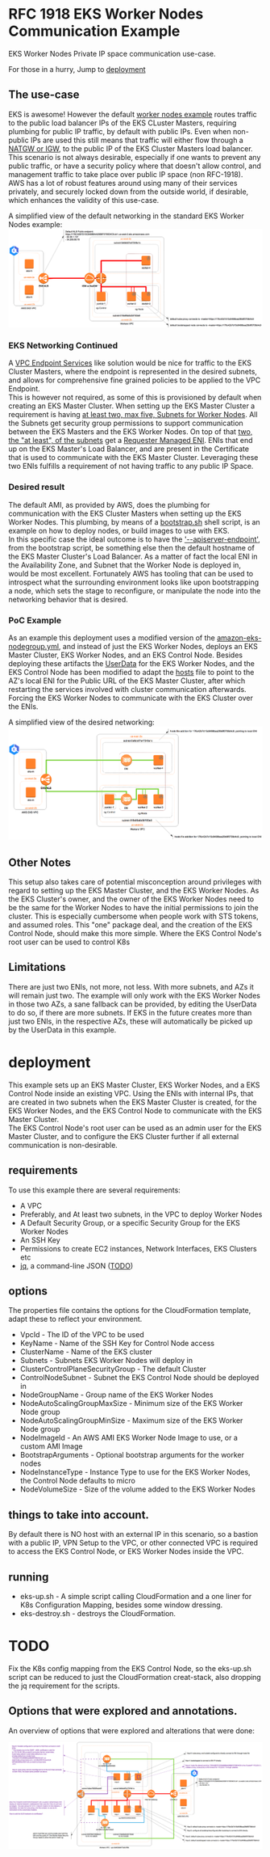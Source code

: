 # RFC 1918 EKS Worker Nodes Communication Example
EKS Worker Nodes Private IP space communication use-case.

For those in a hurry, Jump to [deployment](#deployment)

## The use-case
EKS is awesome! However the default [worker nodes example](https://docs.aws.amazon.com/eks/latest/userguide/launch-workers.html)
routes traffic to the public load balancer IPs of the EKS CLuster Masters,
requiring plumbing for public IP traffic, by default with public IPs.
Even when non-public IPs are used this still means that traffic will either flow
through a [NATGW or IGW](https://docs.aws.amazon.com/vpc/latest/userguide/vpc-nat-gateway.html),
to the public IP of the EKS Cluster Masters load balancer.  
This scenario is not always desirable, especially if one wants to prevent any public
traffic, or have a security policy where that doesn't allow control, and management
traffic to take place over public IP space (non RFC-1918).  
AWS has a lot of robust features around using many of their services privately,
and securely locked down from the outside world, if desirable, which enhances
the validity of this use-case.

A simplified view of the default networking in the standard EKS Worker Nodes example:  
![Simplified Default EKS Worker Nodes network picture][default]

### EKS Networking Continued
A [VPC Endpoint Services](https://docs.aws.amazon.com/vpc/latest/userguide/endpoint-service.html)
like solution would be nice for traffic to the EKS Cluster Masters, where the endpoint is
represented in the desired subnets, and allows for comprehensive fine grained
policies to be applied to the VPC Endpoint.  
This is however not required, as some of this is provisioned by default when
creating an EKS Master Cluster. When setting up the EKS Master Cluster a
requirement is having [at least two, max five, Subnets for Worker Nodes](https://docs.aws.amazon.com/eks/latest/userguide/network_reqs.html). All the Subnets
get security group permissions to support communication between the EKS
Masters and the EKS Worker Nodes. On top of that [two, the "at least",
of the subnets](https://docs.aws.amazon.com/eks/latest/userguide/network_reqs.html)
get a [Requester Managed ENI](https://docs.aws.amazon.com/AWSEC2/latest/UserGuide/requester-managed-eni.html).
ENIs that end up on the EKS Master's Load Balancer, and are present in the Certificate
that is used to communicate with the EKS Master Cluster. Leveraging these two ENIs
fulfills a requirement of not having traffic to any public IP Space.

### Desired result
The default AMI, as provided by AWS, does the plumbing for communication with the EKS Cluster Masters when setting up the EKS Worker Nodes.
This plumbing, by means of a [bootstrap.sh](https://github.com/awslabs/amazon-eks-ami/blob/master/files/bootstrap.sh)
shell script, is an example on how to deploy nodes, or build images to use with EKS.  
In this specific case the ideal outcome is to have the ['--apiserver-endpoint'](https://github.com/awslabs/amazon-eks-ami/blob/master/files/bootstrap.sh), from the bootstrap script,
be something else then the default hostname of the EKS Master Cluster's Load Balancer.
As a matter of fact the local ENI in the Availability Zone, and Subnet that the Worker Node is deployed in, would be most excellent. Fortunately AWS has tooling that can be used to introspect what the surrounding environment looks like upon bootstrapping a node, which sets the stage to reconfigure, or manipulate the
node into the networking behavior that is desired.

### PoC Example
As an example this deployment uses a modified version of the [amazon-eks-nodegroup.yml](https://amazon-eks.s3-us-west-2.amazonaws.com/cloudformation/2018-11-07/amazon-eks-nodegroup.yaml), and instead of just the EKS Worker Nodes, deploys an EKS Master Cluster,
EKS Worker Nodes, and an EKS Control Node. Besides deploying these artifacts the [UserData](https://docs.aws.amazon.com/AWSEC2/latest/UserGuide/user-data.html)
for the EKS Worker Nodes, and the EKS Control Node has been modified to adapt the [hosts](https://en.wikipedia.org/wiki/Hosts_(file))
file to point to the AZ's local ENI for the Public URL of the EKS Master Cluster,
after which restarting the services involved with cluster communication afterwards. Forcing
the EKS Worker Nodes to communicate with the EKS Cluster over the ENIs.

A simplified view of the desired networking:  
![Simplified Altered EKS Worker Nodes network picture][altered]

## Other Notes
This setup also takes care of potential misconception around privileges with regard to
setting up the EKS Master Cluster, and the EKS Worker Nodes. As the EKS Cluster's owner, and the
owner of the EKS Worker Nodes need to be the same for the Worker Nodes to have the initial
permissions to join the cluster. This is especially cumbersome when people work
with STS tokens, and assumed roles. This "one" package deal, and the creation
of the EKS Control Node, should make this more simple. Where the EKS Control
Node's root user can be used to control K8s

## Limitations
There are just two ENIs, not more, not less. With more subnets, and AZs it will
remain just two. The example will only work with the EKS Worker Nodes in those
two AZs, a sane fallback can be provided, by editing the UserData to do so,
if there are more subnets. If EKS in the future creates more than just two
ENIs, in the respective AZs, these will automatically be picked up by the
UserData in this example.

# deployment
This example sets up an EKS Master Cluster, EKS Worker Nodes, and a EKS Control Node
inside an existing VPC. Using the ENIs with internal IPs, that are created in
two subnets when the EKS Master Cluster is created, for the EKS Worker Nodes,
and the EKS Control Node to communicate with the EKS Master Cluster.  
The EKS Control Node's root user can be used as an admin user for the EKS
Master Cluster, and to configure the EKS Cluster further if all external
communication is non-desirable.

## requirements
To use this example there are several requirements:  

* A VPC
* Preferably, and At least two subnets, in the VPC to deploy Worker Nodes
* A Default Security Group, or a specific Security Group for the EKS Worker Nodes
* An SSH Key
* Permissions to create EC2 instances, Network Interfaces, EKS Clusters etc
* [jq](https://stedolan.github.io/jq/), a command-line JSON ([TODO](#TODO))

## options
The properties file contains the options for the CloudFormation template, adapt
these to reflect your environment.

* VpcId - The ID of the VPC to be used
* KeyName - Name of the SSH Key for Control Node access
* ClusterName - Name of the EKS cluster
* Subnets - Subnets EKS Worker Nodes will deploy in
* ClusterControlPlaneSecurityGroup - The default Cluster
* ControlNodeSubnet - Subnet the EKS Control Node should be deployed in
* NodeGroupName - Group name of the EKS Worker Nodes
* NodeAutoScalingGroupMaxSize - Minimum size of the EKS Worker Node group
* NodeAutoScalingGroupMinSize - Maximum size of the EKS Worker Node group
* NodeImageId - An AWS AMI EKS Worker Node Image to use, or a custom AMI Image
* BootstrapArguments - Optional bootstrap arguments for the worker nodes
* NodeInstanceType - Instance Type to use for the EKS Worker Nodes, the Control
Node defaults to micro
* NodeVolumeSize - Size of the volume added to the EKS Worker Nodes

## things to take into account.
By default there is NO host with an external IP in this scenario, so a bastion
with a public IP, VPN Setup to the VPC, or other connected VPC is required to
access the EKS Control Node, or EKS Worker Nodes inside the VPC.

## running

* eks-up.sh - A simple script calling CloudFormation and a one liner for K8s
Configuration Mapping, besides some window dressing.
* eks-destroy.sh - destroys the CloudFormation.

# TODO
Fix the K8s config mapping from the EKS Control Node, so the eks-up.sh script can be
reduced to just the CloudFormation creat-stack, also dropping the jq requirement for the scripts.

## Options that were explored and annotations.
An overview of options that were explored and alterations that were done:  

![The Test Map Picture][testmap]

[default]: images/default.png "Default EKS Workers example networking"
[altered]: images/altered.png "Altered hosts file to point at AZs local ENI"
[testmap]: images/testmap.png "Test map"
